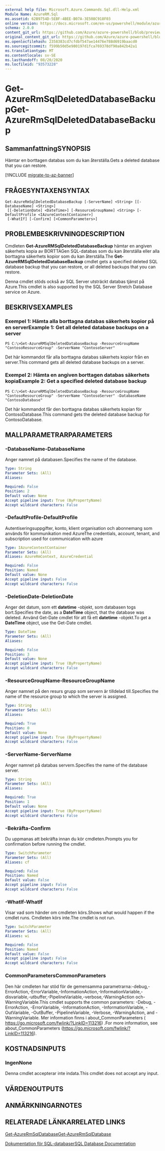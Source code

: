 ```yaml
---
external help file: Microsoft.Azure.Commands.Sql.dll-Help.xml
Module Name: AzureRM.Sql
ms.assetid: 62B9754D-5EBF-4BEE-B07A-3E508C918F03
online version: https://docs.microsoft.com/en-us/powershell/module/azurerm.sql/get-azurermsqldeleteddatabasebackup
schema: 2.0.0
content_git_url: https://github.com/Azure/azure-powershell/blob/preview/src/ResourceManager/Sql/Commands.Sql/help/Get-AzureRMSqlDeletedDatabaseBackup.md
original_content_git_url: https://github.com/Azure/azure-powershell/blob/preview/src/ResourceManager/Sql/Commands.Sql/help/Get-AzureRMSqlDeletedDatabaseBackup.md
ms.openlocfilehash: 2358383cd7cfdbf547ae14476e788d6919baacd0
ms.sourcegitcommit: f599b50d5e980197d1fca769378df90a842b42a1
ms.translationtype: MT
ms.contentlocale: sv-SE
ms.lasthandoff: 08/20/2020
ms.locfileid: "93573228"
---
```

# <span data-ttu-id="0cbed-101">Get-AzureRmSqlDeletedDatabaseBackup</span><span class="sxs-lookup"><span data-stu-id="0cbed-101">Get-AzureRmSqlDeletedDatabaseBackup</span></span>

## <span data-ttu-id="0cbed-102">Sammanfattning</span><span class="sxs-lookup"><span data-stu-id="0cbed-102">SYNOPSIS</span></span>
<span data-ttu-id="0cbed-103">Hämtar en borttagen databas som du kan återställa.</span><span class="sxs-lookup"><span data-stu-id="0cbed-103">Gets a deleted database that you can restore.</span></span>

[!INCLUDE [migrate-to-az-banner](../../includes/migrate-to-az-banner.md)]

## <span data-ttu-id="0cbed-104">FRÅGESYNTAXEN</span><span class="sxs-lookup"><span data-stu-id="0cbed-104">SYNTAX</span></span>

```
Get-AzureRmSqlDeletedDatabaseBackup [-ServerName] <String> [[-DatabaseName] <String>]
 [[-DeletionDate] <DateTime>] [-ResourceGroupName] <String> [-DefaultProfile <IAzureContextContainer>]
 [-WhatIf] [-Confirm] [<CommonParameters>]
```

## <span data-ttu-id="0cbed-105">PROBLEMBESKRIVNING</span><span class="sxs-lookup"><span data-stu-id="0cbed-105">DESCRIPTION</span></span>
<span data-ttu-id="0cbed-106">Cmdleten **Get-AzureRMSqlDeletedDatabaseBackup** hämtar en angiven säkerhets kopia av BORTTAGen SQL-databas som du kan återställa eller alla borttagna säkerhets kopior som du kan återställa.</span><span class="sxs-lookup"><span data-stu-id="0cbed-106">The **Get-AzureRMSqlDeletedDatabaseBackup** cmdlet gets a specified deleted SQL database backup that you can restore, or all deleted backups that you can restore.</span></span>

<span data-ttu-id="0cbed-107">Denna cmdlet stöds också av SQL Server utsträckt databas tjänst på Azure.</span><span class="sxs-lookup"><span data-stu-id="0cbed-107">This cmdlet is also supported by the SQL Server Stretch Database service on Azure.</span></span>

## <span data-ttu-id="0cbed-108">BESKRIVS</span><span class="sxs-lookup"><span data-stu-id="0cbed-108">EXAMPLES</span></span>

### <span data-ttu-id="0cbed-109">Exempel 1: Hämta alla borttagna databas säkerhets kopior på en server</span><span class="sxs-lookup"><span data-stu-id="0cbed-109">Example 1: Get all deleted database backups on a server</span></span>
```
PS C:\>Get-AzureRMSqlDeletedDatabaseBackup -ResourceGroupName "ContosoResourceGroup" -ServerName "ContosoServer"
```

<span data-ttu-id="0cbed-110">Det här kommandot får alla borttagna databas säkerhets kopior från en server.</span><span class="sxs-lookup"><span data-stu-id="0cbed-110">This command gets all deleted database backups on a server.</span></span>

### <span data-ttu-id="0cbed-111">Exempel 2: Hämta en angiven borttagen databas säkerhets kopia</span><span class="sxs-lookup"><span data-stu-id="0cbed-111">Example 2: Get a specified deleted database backup</span></span>
```
PS C:\>Get-AzureRMSqlDeletedDatabaseBackup -ResourceGroupName "ContosoResourceGroup" -ServerName "ContosoServer" -DatabaseName "ContosoDatabase"
```

<span data-ttu-id="0cbed-112">Det här kommandot får den borttagna databas säkerhets kopian för ContosoDatabase.</span><span class="sxs-lookup"><span data-stu-id="0cbed-112">This command gets the deleted database backup for ContosoDatabase.</span></span>

## <span data-ttu-id="0cbed-113">MALLPARAMETRAR</span><span class="sxs-lookup"><span data-stu-id="0cbed-113">PARAMETERS</span></span>

### <span data-ttu-id="0cbed-114">-DatabaseName</span><span class="sxs-lookup"><span data-stu-id="0cbed-114">-DatabaseName</span></span>
<span data-ttu-id="0cbed-115">Anger namnet på databasen.</span><span class="sxs-lookup"><span data-stu-id="0cbed-115">Specifies the name of the database.</span></span>

```yaml
Type: String
Parameter Sets: (All)
Aliases:

Required: False
Position: 2
Default value: None
Accept pipeline input: True (ByPropertyName)
Accept wildcard characters: False
```

### <span data-ttu-id="0cbed-116">-DefaultProfile</span><span class="sxs-lookup"><span data-stu-id="0cbed-116">-DefaultProfile</span></span>
<span data-ttu-id="0cbed-117">Autentiseringsuppgifter, konto, klient organisation och abonnemang som används för kommunikation med Azure</span><span class="sxs-lookup"><span data-stu-id="0cbed-117">The credentials, account, tenant, and subscription used for communication with azure</span></span>

```yaml
Type: IAzureContextContainer
Parameter Sets: (All)
Aliases: AzureRmContext, AzureCredential

Required: False
Position: Named
Default value: None
Accept pipeline input: False
Accept wildcard characters: False
```

### <span data-ttu-id="0cbed-118">-DeletionDate</span><span class="sxs-lookup"><span data-stu-id="0cbed-118">-DeletionDate</span></span>
<span data-ttu-id="0cbed-119">Anger det datum, som ett **datetime** -objekt, som databasen togs bort.</span><span class="sxs-lookup"><span data-stu-id="0cbed-119">Specifies the date, as a **DateTime** object, that the database was deleted.</span></span>
<span data-ttu-id="0cbed-120">Använd Get-Date cmdlet för att få ett **datetime** -objekt.</span><span class="sxs-lookup"><span data-stu-id="0cbed-120">To get a **DateTime** object, use the Get-Date cmdlet.</span></span>

```yaml
Type: DateTime
Parameter Sets: (All)
Aliases:

Required: False
Position: 3
Default value: None
Accept pipeline input: True (ByPropertyName)
Accept wildcard characters: False
```

### <span data-ttu-id="0cbed-121">-ResourceGroupName</span><span class="sxs-lookup"><span data-stu-id="0cbed-121">-ResourceGroupName</span></span>
<span data-ttu-id="0cbed-122">Anger namnet på den resurs grupp som servern är tilldelad till.</span><span class="sxs-lookup"><span data-stu-id="0cbed-122">Specifies the name of the resource group to which the server is assigned.</span></span>

```yaml
Type: String
Parameter Sets: (All)
Aliases:

Required: True
Position: 0
Default value: None
Accept pipeline input: True (ByPropertyName)
Accept wildcard characters: False
```

### <span data-ttu-id="0cbed-123">-ServerName</span><span class="sxs-lookup"><span data-stu-id="0cbed-123">-ServerName</span></span>
<span data-ttu-id="0cbed-124">Anger namnet på databas servern.</span><span class="sxs-lookup"><span data-stu-id="0cbed-124">Specifies the name of the database server.</span></span>

```yaml
Type: String
Parameter Sets: (All)
Aliases:

Required: True
Position: 1
Default value: None
Accept pipeline input: True (ByPropertyName)
Accept wildcard characters: False
```

### <span data-ttu-id="0cbed-125">-Bekräfta</span><span class="sxs-lookup"><span data-stu-id="0cbed-125">-Confirm</span></span>
<span data-ttu-id="0cbed-126">Du uppmanas att bekräfta innan du kör cmdleten.</span><span class="sxs-lookup"><span data-stu-id="0cbed-126">Prompts you for confirmation before running the cmdlet.</span></span>

```yaml
Type: SwitchParameter
Parameter Sets: (All)
Aliases: cf

Required: False
Position: Named
Default value: False
Accept pipeline input: False
Accept wildcard characters: False
```

### <span data-ttu-id="0cbed-127">-WhatIf</span><span class="sxs-lookup"><span data-stu-id="0cbed-127">-WhatIf</span></span>
<span data-ttu-id="0cbed-128">Visar vad som händer om cmdleten körs.</span><span class="sxs-lookup"><span data-stu-id="0cbed-128">Shows what would happen if the cmdlet runs.</span></span>
<span data-ttu-id="0cbed-129">Cmdleten körs inte.</span><span class="sxs-lookup"><span data-stu-id="0cbed-129">The cmdlet is not run.</span></span>

```yaml
Type: SwitchParameter
Parameter Sets: (All)
Aliases: wi

Required: False
Position: Named
Default value: False
Accept pipeline input: False
Accept wildcard characters: False
```

### <span data-ttu-id="0cbed-130">CommonParameters</span><span class="sxs-lookup"><span data-stu-id="0cbed-130">CommonParameters</span></span>
<span data-ttu-id="0cbed-131">Den här cmdleten har stöd för de gemensamma parametrarna:-debug,-ErrorAction,-ErrorVariable,-InformationAction,-InformationVariable,-disvariable,-utbuffer,-PipelineVariable,-verbose,-WarningAction och-WarningVariable.</span><span class="sxs-lookup"><span data-stu-id="0cbed-131">This cmdlet supports the common parameters: -Debug, -ErrorAction, -ErrorVariable, -InformationAction, -InformationVariable, -OutVariable, -OutBuffer, -PipelineVariable, -Verbose, -WarningAction, and -WarningVariable.</span></span> <span data-ttu-id="0cbed-132">Mer information finns i about_CommonParameters ( https://go.microsoft.com/fwlink/?LinkID=113216) .</span><span class="sxs-lookup"><span data-stu-id="0cbed-132">For more information, see about_CommonParameters (https://go.microsoft.com/fwlink/?LinkID=113216).</span></span>

## <span data-ttu-id="0cbed-133">KOSTNADS</span><span class="sxs-lookup"><span data-stu-id="0cbed-133">INPUTS</span></span>

### <span data-ttu-id="0cbed-134">Ingen</span><span class="sxs-lookup"><span data-stu-id="0cbed-134">None</span></span>
<span data-ttu-id="0cbed-135">Denna cmdlet accepterar inte indata.</span><span class="sxs-lookup"><span data-stu-id="0cbed-135">This cmdlet does not accept any input.</span></span>

## <span data-ttu-id="0cbed-136">VÄRDEN</span><span class="sxs-lookup"><span data-stu-id="0cbed-136">OUTPUTS</span></span>

## <span data-ttu-id="0cbed-137">ANMÄRKNINGAR</span><span class="sxs-lookup"><span data-stu-id="0cbed-137">NOTES</span></span>

## <span data-ttu-id="0cbed-138">RELATERADE LÄNKAR</span><span class="sxs-lookup"><span data-stu-id="0cbed-138">RELATED LINKS</span></span>

[<span data-ttu-id="0cbed-139">Get-AzureRmSqlDatabase</span><span class="sxs-lookup"><span data-stu-id="0cbed-139">Get-AzureRmSqlDatabase</span></span>](./Get-AzureRmSqlDatabase.md)

[<span data-ttu-id="0cbed-140">Dokumentation för SQL-databaser</span><span class="sxs-lookup"><span data-stu-id="0cbed-140">SQL Database Documentation</span></span>](https://docs.microsoft.com/azure/sql-database/)
